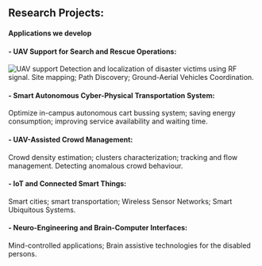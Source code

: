 ## Research Projects: 
<h4> Applications we develop </h4>

#### - UAV Support for Search and Rescue Operations:
![UAV support](https://user-images.githubusercontent.com/60743412/74014657-9288e580-49a8-11ea-8d5a-626e1a4186f9.png)
Detection and localization  of disaster victims using RF signal. Site mapping; Path Discovery; Ground-Aerial Vehicles Coordination.
#### - Smart Autonomous Cyber-Physical Transportation System: 
Optimize in-campus autonomous cart bussing system; saving energy consumption; improving service availability and waiting time.
#### - UAV-Assisted Crowd Management: 
Crowd density estimation; clusters characterization; tracking and flow management. Detecting  anomalous crowd behaviour.
#### - IoT and Connected Smart Things: 
Smart cities; smart transportation; Wireless Sensor Networks; Smart Ubiquitous Systems.
#### - Neuro-Engineering and Brain-Computer Interfaces: 
Mind-controlled applications; Brain assistive technologies for the disabled persons. 

